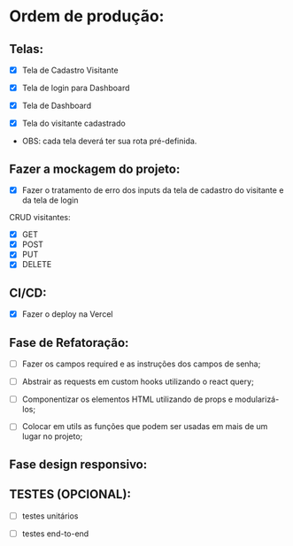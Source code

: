 # Ordem de produção:

## Telas: 

- [x] Tela de Cadastro Visitante

- [x] Tela de login para Dashboard

- [x] Tela de Dashboard

- [x] Tela do visitante cadastrado

- OBS: cada tela deverá ter sua rota pré-definida.

## Fazer a mockagem do projeto:

- [x] Fazer o tratamento de erro dos inputs da tela de cadastro do visitante e da tela de login

CRUD visitantes:
- [x] GET
- [x] POST
- [x] PUT
- [x] DELETE

## CI/CD:

- [x] Fazer o deploy na Vercel

## Fase de Refatoração:

- [ ] Fazer os campos required e as instruções dos campos de senha;

- [ ] Abstrair as requests em custom hooks utilizando o react query;

- [ ] Componentizar os elementos HTML utilizando de props e modularizá-los;

- [ ] Colocar em utils as funções que podem ser usadas em mais de um lugar no projeto;

## Fase design responsivo:


## TESTES (OPCIONAL):

- [ ] testes unitários

- [ ] testes end-to-end